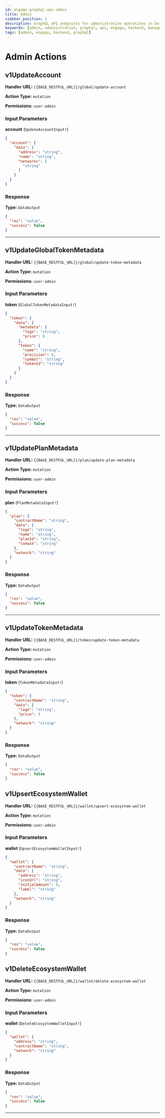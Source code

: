```yaml
---
id: engage-graphql-api-admin
title: Admin
sidebar_position: 1
description: GraphQL API endpoints for administrative operations in Defactor Engage platform
keywords: [admin, administration, graphql, api, engage, backend, management, governance]
tags: [admin, engage, backend, graphql]
---
```



# Admin Actions

## v1UpdateAccount

**Handler URL:** `{{BASE_RESTFUL_URL}}/global/update-account`

**Action Type:** `mutation`

**Permissions:** `user-admin`

### Input Parameters

**account** (`UpdateAccountInput!`)

```json
{
  "account": {
    "data": {
      "address": "string",
      "name": "string",
      "networks": [
        "string"
      ]
    }
  }
}
```

### Response

**Type:** `DataOutput`

```json
{
  "res": "value",
  "success": false
}
```

---

## v1UpdateGlobalTokenMetadata

**Handler URL:** `{{BASE_RESTFUL_URL}}/global/update-token-metadata`

**Action Type:** `mutation`

**Permissions:** `user-admin`

### Input Parameters

**token** (`GlobalTokenMetadataInput!`)

```json
{
  "token": {
    "data": {
      "metadata": {
        "logo": "string",
        "price": 0
      },
      "token": {
        "name": "string",
        "precision": 0,
        "symbol": "string",
        "tokenId": "string"
      }
    }
  }
}
```

### Response

**Type:** `DataOutput`

```json
{
  "res": "value",
  "success": false
}
```

---

## v1UpdatePlanMetadata

**Handler URL:** `{{BASE_RESTFUL_URL}}/plan/update-plan-metadata`

**Action Type:** `mutation`

**Permissions:** `user-admin`

### Input Parameters

**plan** (`PlanMetadataInput!`)

```json
{
  "plan": {
    "contractName": "string",
    "data": {
      "logo": "string",
      "name": "string",
      "planId": "string",
      "txHash": "string"
    },
    "network": "string"
  }
}
```

### Response

**Type:** `DataOutput`

```json
{
  "res": "value",
  "success": false
}
```

---

## v1UpdateTokenMetadata

**Handler URL:** `{{BASE_RESTFUL_URL}}/token/update-token-metadata`

**Action Type:** `mutation`

**Permissions:** `user-admin`

### Input Parameters

**token** (`TokenMetadataInput!`)

```json
{
  "token": {
    "contractName": "string",
    "data": {
      "logo": "string",
      "price": 0
    },
    "network": "string"
  }
}
```

### Response

**Type:** `DataOutput`

```json
{
  "res": "value",
  "success": false
}
```
## v1UpsertEcosystemWallet

**Handler URL:** `{{BASE_RESTFUL_URL}}/wallet/upsert-ecosystem-wallet`

**Action Type:** `mutation`

**Permissions:** `user-admin`

### Input Parameters

**wallet** (`UpsertEcosystemWalletInput!`)

```json
{
  "wallet": {
    "contractName": "string",
    "data": {
      "address": "string",
      "iconUrl": "string",
      "initialAmount": 0,
      "label": "string"
    },
    "network": "string"
  }
}
```

### Response

**Type:** `DataOutput`

```json
{
  "res": "value",
  "success": false
}
```

## v1DeleteEcosystemWallet

**Handler URL:** `{{BASE_RESTFUL_URL}}/wallet/delete-ecosystem-wallet`

**Action Type:** `mutation`

**Permissions:** `user-admin`

### Input Parameters

**wallet** (`DeleteEcosystemWalletInput!`)

```json
{
  "wallet": {
    "address": "string",
    "contractName": "string",
    "network": "string"
  }
}
```

### Response

**Type:** `DataOutput`

```json
{
  "res": "value",
  "success": false
}
```

---
